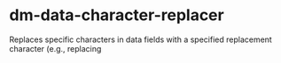 # dm-data-character-replacer
Replaces specific characters in data fields with a specified replacement character (e.g., replacing 
